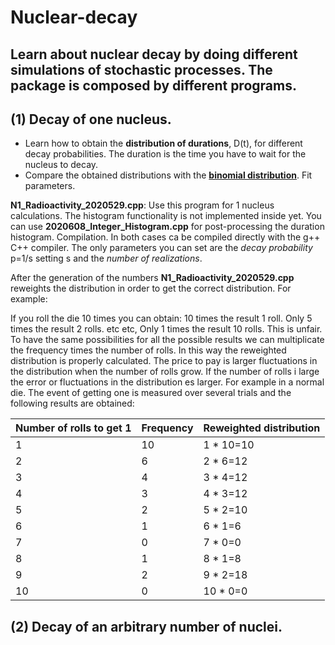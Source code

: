 # Nuclear-decay
## Learn about nuclear decay by doing different simulations of stochastic processes. The package is composed by different programs.

## (1) Decay of one nucleus.

- Learn how to obtain the **distribution of durations**, D(t), for different decay probabilities.
The duration is the time you have to wait for the nucleus to decay.
- Compare the obtained distributions with the **[binomial distribution](https://en.wikipedia.org/wiki/Binomial_distribution#:~:text=In%20probability%20theory%20and%20statistics,%2Fone%20(with%20probability%20p))**. Fit parameters.

**N1_Radioactivity_2020529.cpp**: Use this program for 1 nucleus calculations. The histogram functionality is not implemented inside yet. You can use **2020608_Integer_Histogram.cpp** for post-processing the duration histogram. Compilation. In both cases ca be compiled directly with the g++ C++ compiler. The only parameters you can set are the *decay probability* p=1/s setting s and the *number of realizations*.

After the generation of the numbers **N1_Radioactivity_2020529.cpp** reweights the distribution in order to get the correct distribution. For example:

If you roll the die 10 times you can obtain: 10 times the result 1 roll. Only 5 times the result 2 rolls. etc etc, Only 1 times the result 10 rolls. This is unfair. To have the same possibilities for all the possible results we can multiplicate the frequency times the number of rolls. In this way the reweighted distribution is properly calculated. The price to pay is larger fluctuations in the distribution when the number of rolls grow. If the number of rolls i large the error or fluctuations in the distribution es larger. For example in a normal die. The event of getting one is measured over several trials and the following results are obtained:

| Number of rolls to get 1  |  Frequency     | Reweighted distribution |
|---------------------------|----------------|-------------------------|
|1                          |  10            |  1 * 10=10              |
|2                          |  6             |  2 * 6=12               |
|3                          |  4             |  3 * 4=12               |
|4                          |  3             |  4 * 3=12               |
|5                          |  2             |  5 * 2=10               |
|6                          |  1             |  6 * 1=6                |
|7                          |  0             |  7 * 0=0                |
|8                          |  1             |  8 * 1=8                |
|9                          |  2             |  9 * 2=18               |
|10                         |  0             |  10 * 0=0               |

## (2) Decay of an arbitrary number of nuclei.
